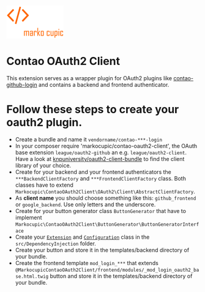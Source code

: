<img src="docs/logo.png" width="150" alt="Logo Marko Cupic"/>

# Contao OAuth2 Client
This extension serves as a wrapper plugin for OAuth2 plugins like [contao-github-login](https://github.com/markocupic/contao-github-login) and contains a backend and frontend authenticator.

# Follow these steps to create your oauth2 plugin.
* Create a bundle and name it `vendorname/contao-***-login`
* In your composer require 'markocupic/contao-oauth2-client', the OAuth base extension `league/oauth2-github` an e.g. `league/oauth2-client`.
Have a look at [knpuniversity/oauth2-client-bundle](https://github.com/knpuniversity/oauth2-client-bundle?tab=readme-ov-file#step-1-download-the-client-library)
to find the client library of your choice.
* Create for your backend and your frontend authenticators the `***BackendClientFactory` and `***FrontendClientFactory` class.
Both classes have to extend `Markocupic\ContaoOAuth2Client\OAuth2\Client\AbstractClientFactory`.
* As **client name** you should choose something like this: `github_frontend` or `google_backend`. Use only letters and the underscore.
* Create for your button generator class `ButtonGenerator` that have to implement `Markocupic\ContaoOAuth2Client\ButtonGenerator\ButtonGeneratorInterface`
* Create your [`Extension`](https://github.com/markocupic/contao-github-login/blob/main/src/DependencyInjection/MarkocupicContaoGitHubLoginExtension.php)
and [`Configuration`](https://github.com/markocupic/contao-github-login/blob/main/src/DependencyInjection/Configuration.php) class in the `src/DependencyInjection` folder.
* Create your button and store it in the templates/backend directory of your bundle.
* Create the frontend template `mod_login_***`
that extends `@MarkocupicContaoOAuth2Client/frontend/modules/_mod_login_oauth2_base.html.twig` button and store it in the templates/backend directory of your bundle.
